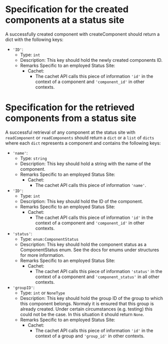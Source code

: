 # Specification for the created components at a status site

A successfully created component with createComponent should return a dict with the following keys:
- `'ID'`:
    - Type: `int`
    - Description: This key should hold the newly created components ID.
    - Remarks Specific to an employed Status Site:
        - Cachet:
            - The cachet API calls this piece of information `'id'` in the context of a component and `'component_id'`
              in other contexts.


# Specification for the retrieved components from a status site

A successful retrieval of any component at the status site with `readComponent` or `readComponents` should return a 
`dict` or a `list` of `dicts` where each `dict` represents a component and contains the following keys:
- `'name'`:
    - Type: `string`
    - Description: This key should hold a string with the name of the component.
    - Remarks Specific to an employed Status Site:
        - Cachet:
            - The cachet API calls this piece of information `'name'`.
- `'ID'`:
    - Type: `int`
    - Description: This key should hold the ID of the component.
    - Remarks Specific to an employed Status Site:
        - Cachet:
            - The cachet API calls this piece of information `'id'` in the context of a component and `'component_id'` 
              in other contexts.
- `'status'`:
    - Type: `enum:ComponentStatus`
    - Description: This key should hold the component status as a ComponentStatus enum. See the docs for enums under
                   structures for more information.
    - Remarks Specific to an employed Status Site:
        - Cachet:
            - The cachet API calls this piece of information `'status'` in the context of a component and
              `'component_status'` in all other contexts.
- `'groupID'`:
    - Type: `int` or `NoneType`
    - Description: This key should hold the group ID of the group to which this component belongs. Normaly it is
                   ensured that this group is already created. Under certain circumstances (e.g. testing) this could
                   not be the case. In this situation it should return `None`.
    - Remarks Specific to an employed Status Site:
        - Cachet:
            - The cachet API calls this piece of information `'id'` in the context of a group and `'group_id'` in other
              contexts.


